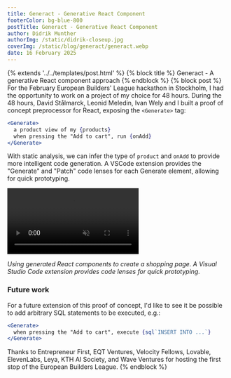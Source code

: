 ```yaml
---
title: Generact - Generative React Component
footerColor: bg-blue-800
postTitle: Generact - Generative React Component
author: Didrik Munther
authorImg: /static/didrik-closeup.jpg
coverImg: /static/blog/generact/generact.webp
date: 16 February 2025
---
```

{% extends '../../templates/post.html' %}
{% block title %}
Generact - A generative React component approach
{% endblock %}
{% block post %}
For the February European Builders' League hackathon in Stockholm, I had the opportunity to work on a project of my choice for 48 hours. During the 48 hours, David Stålmarck, Leonid Meledin, Ivan Wely and I built a proof of concept preprocessor for React, exposing the `<Generate>` tag:

```jsx
<Generate>
  a product view of my {products}
  when pressing the "Add to cart", run {onAdd}
</Generate>
```

With static analysis, we can infer the type of `product` and `onAdd` to provide more intelligent code generation. A VSCode extension provides the "Generate" and "Patch" code lenses for each Generate element, allowing for quick prototyping.

<div class="mb-6">
  <video autoplay loop muted playsinline controls class="w-full rounded-lg shadow-lg">
    <source src="/static/blog/generact/generact-demo.mp4" type="video/mp4">
    Your browser does not support the video tag.
  </video>
</div>

*Using generated React components to create a shopping page. A Visual Studio Code extension provides code lenses for quick prototyping.* 

### Future work

For a future extension of this proof of concept, I'd like to see it be possible to add arbitrary SQL statements to be executed, e.g.:

```jsx
<Generate>
  when pressing the "Add to cart", execute {sql`INSERT INTO ...`}
</Generate>
```

Thanks to Entrepreneur First, EQT Ventures, Velocity Fellows, Lovable, ElevenLabs, Leya, KTH AI Society, and Wave Ventures for hosting the first stop of the European Builders League.
{% endblock %}